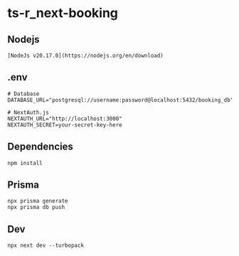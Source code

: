 # ts-r_next-booking

## Nodejs
```
[NodeJs v20.17.0](https://nodejs.org/en/download)
```

## .env
```
# Database
DATABASE_URL="postgresql://username:password@localhost:5432/booking_db"

# NextAuth.js
NEXTAUTH_URL="http://localhost:3000"
NEXTAUTH_SECRET=your-secret-key-here
```

## Dependencies
```
npm install
```

## Prisma 
```
npx prisma generate
npx prisma db push
```

## Dev
```
npx next dev --turbopack
```